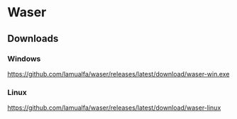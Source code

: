 # Waser

## Downloads

### Windows

https://github.com/lamualfa/waser/releases/latest/download/waser-win.exe

### Linux

https://github.com/lamualfa/waser/releases/latest/download/waser-linux